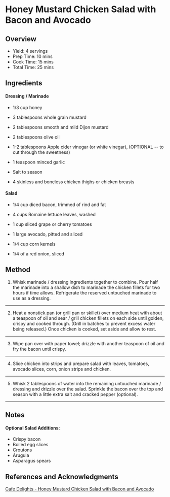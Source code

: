 # Honey Mustard Chicken Salad with Bacon and Avocado

## Overview

- Yield: 4 servings
- Prep Time: 10 mins
- Cook Time: 15 mins
- Total Time: 25 mins

## Ingredients

#### Dressing / Marinade

- 1/3 cup honey

- 3 tablespoons whole grain mustard

- 2 tablespoons smooth and mild Dijon mustard

- 2 tablespoons olive oil

- 1-2 tablespoons Apple cider vinegar (or white vinegar), (OPTIONAL -- to cut through the sweetness)

- 1 teaspoon minced garlic

- Salt to season

- 4 skinless and boneless chicken thighs or chicken breasts

#### Salad

- 1/4 cup diced bacon, trimmed of rind and fat

- 4 cups Romaine lettuce leaves, washed

- 1 cup sliced grape or cherry tomatoes

- 1 large avocado, pitted and sliced

- 1/4 cup corn kernels

- 1/4 of a red onion, sliced

## Method

1. Whisk marinade / dressing ingredients together to combine. Pour half the marinade into a shallow dish to marinade the chicken fillets for two hours if time allows. Refrigerate the reserved untouched marinade to use as a dressing.
---
2. Heat a nonstick pan (or grill pan or skillet) over medium heat with about a teaspoon of oil and sear / grill chicken fillets on each side until golden, crispy and cooked through. (Grill in batches to prevent excess water being released.) Once chicken is cooked, set aside and allow to rest.
---
3. Wipe pan over with paper towel; drizzle with another teaspoon of oil and fry the bacon until crispy.
---
4. Slice chicken into strips and prepare salad with leaves, tomatoes, avocado slices, corn, onion strips and chicken.
---
5. Whisk 2 tablespoons of water into the remaining untouched marinade / dressing and drizzle over the salad. Sprinkle the bacon over the top and season with a little extra salt and cracked pepper (optional).
---

## Notes

#### Optional Salad Additions:
- Crispy bacon
- Boiled egg slices
- Croutons
- Arugula
- Asparagus spears

## References and Acknowledgments

[Cafe Delights - Honey Mustard Chicken Salad with Bacon and Avocado](http://cafedelites.stfi.re/2015/03/10/skinny-chicken-and-avocado-caesar-salad/?sf=eodaegv#aa)
